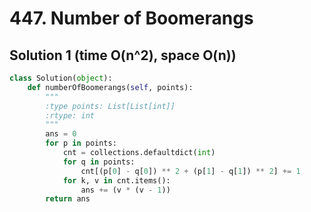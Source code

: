 # 447. Number of Boomerangs

## Solution 1 (time O(n^2), space O(n))

```python
class Solution(object):
    def numberOfBoomerangs(self, points):
        """
        :type points: List[List[int]]
        :rtype: int
        """
        ans = 0
        for p in points:
            cnt = collections.defaultdict(int)
            for q in points:
                cnt[(p[0] - q[0]) ** 2 + (p[1] - q[1]) ** 2] += 1
            for k, v in cnt.items():
                ans += (v * (v - 1))
        return ans
```
